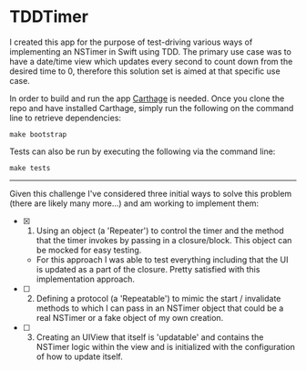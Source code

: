 # TDDTimer

I created this app for the purpose of test-driving various ways of implementing an NSTimer in Swift using TDD. The primary use case was to have a date/time view which updates every second to count down from the desired time to 0, therefore this solution set is aimed at that specific use case.

In order to build and run the app [Carthage](https://github.com/Carthage/Carthage) is needed. Once you clone the repo and have installed Carthage, simply run the following on the command line to retrieve dependencies: 

```make bootstrap```

Tests can also be run by executing the following via the command line:

```make tests```

---

Given this challenge I've considered three initial ways to solve this problem (there are likely many more...) and am working to implement them:

- [x] 1. Using an object (a 'Repeater') to control the timer and the method that the timer invokes by passing in a closure/block. This object can be mocked for easy testing.
   - For this approach I was able to test everything including that the UI is updated as a part of the closure. Pretty satisfied with this implementation approach.

- [ ] 2. Defining a protocol (a 'Repeatable') to mimic the start / invalidate methods to which I can pass in an NSTimer object that could be a real NSTimer or a fake object of my own creation.

- [ ] 3. Creating an UIView that itself is 'updatable' and contains the NSTimer logic within the view and is initialized with the configuration of how to update itself.
